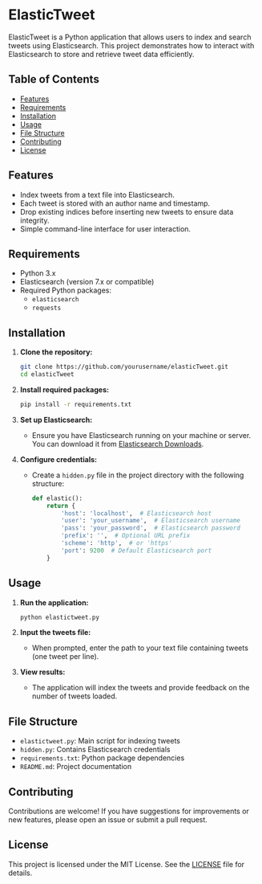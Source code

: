 # ElasticTweet

ElasticTweet is a Python application that allows users to index and search tweets using Elasticsearch. This project demonstrates how to interact with Elasticsearch to store and retrieve tweet data efficiently.

## Table of Contents

- [Features](#features)
- [Requirements](#requirements)
- [Installation](#installation)
- [Usage](#usage)
- [File Structure](#file-structure)
- [Contributing](#contributing)
- [License](#license)

## Features

- Index tweets from a text file into Elasticsearch.
- Each tweet is stored with an author name and timestamp.
- Drop existing indices before inserting new tweets to ensure data integrity.
- Simple command-line interface for user interaction.

## Requirements

- Python 3.x
- Elasticsearch (version 7.x or compatible)
- Required Python packages:
  - `elasticsearch`
  - `requests`

## Installation

1. **Clone the repository:**
   ```bash
   git clone https://github.com/yourusername/elasticTweet.git
   cd elasticTweet
   ```

2. **Install required packages:**
   ```bash
   pip install -r requirements.txt
   ```

3. **Set up Elasticsearch:**
   - Ensure you have Elasticsearch running on your machine or server. You can download it from [Elasticsearch Downloads](https://www.elastic.co/downloads/elasticsearch).

4. **Configure credentials:**
   - Create a `hidden.py` file in the project directory with the following structure:
     ```python
     def elastic():
         return {
             'host': 'localhost',  # Elasticsearch host
             'user': 'your_username',  # Elasticsearch username
             'pass': 'your_password',  # Elasticsearch password
             'prefix': '',  # Optional URL prefix
             'scheme': 'http',  # or 'https'
             'port': 9200  # Default Elasticsearch port
         }
     ```

## Usage

1. **Run the application:**
   ```bash
   python elastictweet.py
   ```

2. **Input the tweets file:**
   - When prompted, enter the path to your text file containing tweets (one tweet per line).

3. **View results:**
   - The application will index the tweets and provide feedback on the number of tweets loaded.

## File Structure

- `elastictweet.py`: Main script for indexing tweets
- `hidden.py`: Contains Elasticsearch credentials
- `requirements.txt`: Python package dependencies
- `README.md`: Project documentation

## Contributing

Contributions are welcome! If you have suggestions for improvements or new features, please open an issue or submit a pull request.

## License

This project is licensed under the MIT License. See the [LICENSE](LICENSE) file for details.
